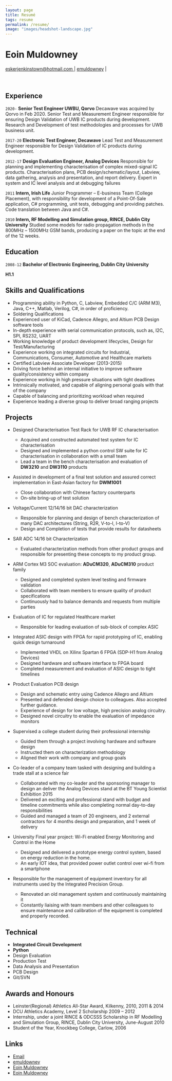 ```yaml
---
layout: page
title: Resumé
tags: resume
permalink: /resume/
image: "images/headshot-landscape.jpg"
---
```

# Eoin Muldowney

<div id="webaddress">
<i class="ion ion-md-mail"></i><a href="mailto:eskerjenkinstown@hotmail.com"> eskerjenkinstown@hotmail.com </a>
|
<i class="ion ion-logo-github"></i> <a href="http://github.com/emuldowney">emuldowney</a>
|
</div>
<div id="page-break"><br/><br/></div>


## Experience

`2020-`
__Senior Test Engineer UWBU, Qorvo__ Decawave was acquired by Qorvo in Feb 2020. Senior Test and Measurement Engineer responsible for ensuring Design Validation of UWB IC products during development. Research and Development of test methodologies and processes for UWB business unit.

`2017-20`
__Electronic Test Engineer, Decawave__ Lead Test and Measurement Engineer responsible for Design Validation of IC products during development.

`2012-17`
__Design Evaluation Engineer, Analog Devices__ Responsible for planning and implementing characterisation of complex mixed-signal IC products. Characterisation plans, PCB design/schematic/layout, Labview, data gathering, analysis and presentation, and report delivery. Expert in system and IC level analysis and at debugging failures

`2011`
__Intern, Irish Life__ Junior Programmer – E-business Team (College Placement), with responsibility for development of a Point-Of-Sale application, C# programming, unit tests, debugging and providing patches. Code translation between Java and C#.

`2010`
__Intern, RF Modelling and Simulation group, RINCE, Dublin City University__ Studied some models for radio propagation methods in the 800MHz – 1500MHz GSM bands, producing a paper on the topic at the end of the 12 weeks.

## Education

`2008-12`
__Bachelor of Electronic Engineering, Dublin City University__

**H1.1**

## Skills and Qualifications

* Programming ability in Python, C, Labview, Embedded C/C (ARM M3), Java, C++, Matlab, Verilog, C#, in order of proficiency.
* Soldering Qualifications
* Experienced user of KiCad, Cadence Allegro, and Altium PCB Design software tools
* In-depth experience with serial communication protocols, such as, I2C, SPI, RS232, UART
* Working knowledge of product development lifecycles, Design for Test/Manufacturing
* Experience working on integrated circuits for Industrial, Communications, Consumer, Automotive and Healthcare markets
* Certified Labview Associate Developer (2013-2015)
* Driving force behind an internal initiative to improve software quality/consistency within company
* Experience working in high pressure situations with tight deadlines
* Intrinsically motivated, and capable of aligning personal goals with that of the company
* Capable of balancing and prioritizing workload when required
* Experience leading a diverse group to deliver broad ranging projects



## Projects

* Designed Characterisation Test Rack for UWB RF IC characterisation 
  * Acquired and constructed automated test system for IC characterisation
  * Designed and implemented a python control SW suite for IC characterisation in collaboration with a small team 
  * Lead a team in the bench characterisation and evaluation of **DW3210** and **DW3110** products 

* Assisted in development of a final test solution and assured correct implementation in East-Asian factory for **DWM1001**
  * Close collaboration with Chinese factory counterparts
  * On-site bring-up of test solution

* Voltage/Current 12/14/16 bit DAC characterization 
  * Responsible for planning and design of bench characterization of many DAC architectures (String, R2R, V-to-I, I-to-V) 
  * Design and Completion of tests that provide results for datasheets 

* SAR ADC 14/16 bit Characterization
  * Evaluated characterization methods from other product groups and responsible for presenting these concepts to my product group.

* ARM Cortex M3 SOC evaluation: **ADuCM320**, **ADuCM310** product family
  * Designed and completed system level testing and firmware validation
  * Collaborated with team members to ensure quality of product specifications
  * Continuously had to balance demands and requests from multiple parties

* Evaluation of IC for regulated Healthcare market
  * Responsible for leading evaluation of sub-block of complex ASIC

* Integrated ASIC design with FPGA for rapid prototyping of IC, enabling quick design turnaround
  * Implemented VHDL on Xilinx Spartan 6 FPGA (SDP-H1 from Analog Devices)
  * Designed hardware and software interface to FPGA board
  * Completed measurement and evaluation of ASIC design to tight timelines

* Product Evaluation PCB design
  * Design and schematic entry using Cadence Allegro and Altium
  * Presented and defended design choice to colleagues. Also accepted further guidance.
  * Experience of design for low voltage, high precision analog circuitry.
  * Designed novel circuitry to enable the evaluation of impedance monitors

* Supervised a college student during their professional internship
  * Guided them through a project involving hardware and software design
  * Instructed them on characterization methodology
  * Aligned their work with company and group goals

* Co-leader of a company team tasked with designing and building a trade stall at a science fair
  * Collaborated with my co-leader and the sponsoring manager to design an deliver the Analog Devices stand at the BT Young Scientist Exhibition 2015
  * Delivered an exciting and professional stand with budget and timeline commitments while also completing normal day-to-day responsibilities
  * Guided and managed a team of 20 engineers, and 2 external contractors for 4 months design and preparation, and 1 week of delivery

* University Final year project: Wi-Fi enabled Energy Monitoring and Control in the Home
  * Designed and delivered a prototype energy control system, based on energy reduction in the home.
  * An early IOT idea, that provided power outlet control over wi-fi from a smartphone

* Responsible for the management of equipment inventory for all instruments used by the Integrated Precision Group.
  * Renovated an old management system and continuously maintaining it
  * Constantly liaising with team members and other colleagues to ensure maintenance and calibration of the equipment is completed and properly recorded.



## Technical

* **Integrated Circuit Development**
* **Python**
* Design Evaluation
* Production Test
* Data Analysis and Presentation
* PCB Design
* Git/SVN
 

## Awards and Honours

* Leinster(Regional) Athletics All-Star Award, Kilkenny, 2010, 2011 & 2014
* DCU Athletics Academy, Level 2 Scholarship 2009 – 2012
* Internship, under a joint RINCE & ODCSSS Scholarship in RF Modelling and Simulation Group, RINCE, Dublin City University, June-August 2010
* Student of the Year, Knockbeg College, Carlow, 2006



## Links

* <i class="ion ion-md-mail"></i> <a href="mailto:eskerjenkinstown@hotmail.com">Email</a><br />
* <i class="ion ion-logo-github"></i> <a href="http://github.com/emuldowney">emuldowney</a><br />
* <i class="ion ion-logo-twitter"></i> <a href="http://twitter.com/EoinMuldowney">Eoin Muldowney</a><br />
* <i class="ion ion-logo-linkedin"></i> <a href="http://linkedin.com/in/eoin-muldowney-45111723">Eoin Muldowney</a><br />

<!-- ### Footer

Last updated: August 2022 -->
